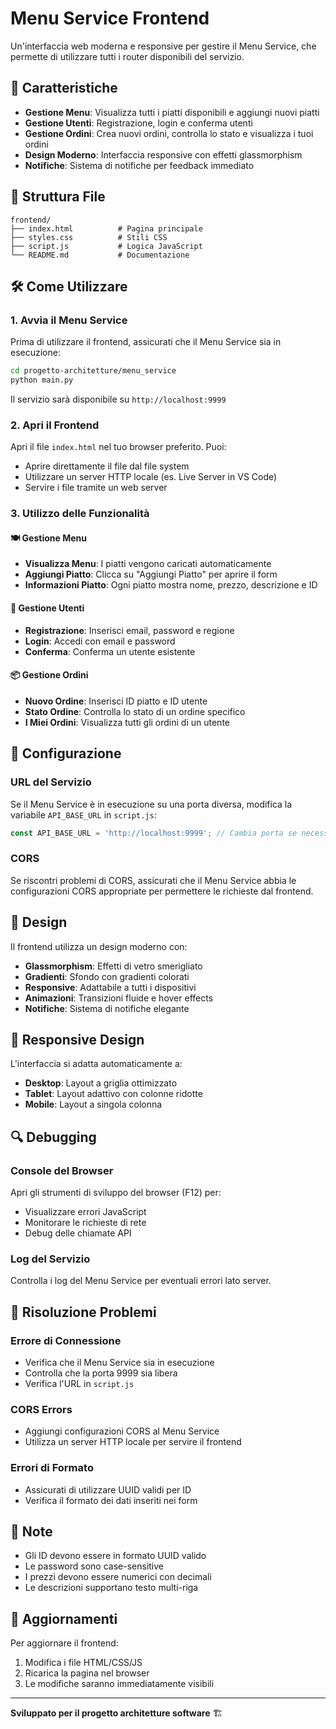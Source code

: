 # Menu Service Frontend

Un'interfaccia web moderna e responsive per gestire il Menu Service, che permette di utilizzare tutti i router disponibili del servizio.

## 🚀 Caratteristiche

- **Gestione Menu**: Visualizza tutti i piatti disponibili e aggiungi nuovi piatti
- **Gestione Utenti**: Registrazione, login e conferma utenti
- **Gestione Ordini**: Crea nuovi ordini, controlla lo stato e visualizza i tuoi ordini
- **Design Moderno**: Interfaccia responsive con effetti glassmorphism
- **Notifiche**: Sistema di notifiche per feedback immediato

## 📁 Struttura File

```
frontend/
├── index.html          # Pagina principale
├── styles.css          # Stili CSS
├── script.js           # Logica JavaScript
└── README.md           # Documentazione
```

## 🛠️ Come Utilizzare

### 1. Avvia il Menu Service

Prima di utilizzare il frontend, assicurati che il Menu Service sia in esecuzione:

```bash
cd progetto-architetture/menu_service
python main.py
```

Il servizio sarà disponibile su `http://localhost:9999`

### 2. Apri il Frontend

Apri il file `index.html` nel tuo browser preferito. Puoi:

- Aprire direttamente il file dal file system
- Utilizzare un server HTTP locale (es. Live Server in VS Code)
- Servire i file tramite un web server

### 3. Utilizzo delle Funzionalità

#### 🍽️ Gestione Menu
- **Visualizza Menu**: I piatti vengono caricati automaticamente
- **Aggiungi Piatto**: Clicca su "Aggiungi Piatto" per aprire il form
- **Informazioni Piatto**: Ogni piatto mostra nome, prezzo, descrizione e ID

#### 👥 Gestione Utenti
- **Registrazione**: Inserisci email, password e regione
- **Login**: Accedi con email e password
- **Conferma**: Conferma un utente esistente

#### 📦 Gestione Ordini
- **Nuovo Ordine**: Inserisci ID piatto e ID utente
- **Stato Ordine**: Controlla lo stato di un ordine specifico
- **I Miei Ordini**: Visualizza tutti gli ordini di un utente

## 🔧 Configurazione

### URL del Servizio

Se il Menu Service è in esecuzione su una porta diversa, modifica la variabile `API_BASE_URL` in `script.js`:

```javascript
const API_BASE_URL = 'http://localhost:9999'; // Cambia porta se necessario
```

### CORS

Se riscontri problemi di CORS, assicurati che il Menu Service abbia le configurazioni CORS appropriate per permettere le richieste dal frontend.

## 🎨 Design

Il frontend utilizza un design moderno con:

- **Glassmorphism**: Effetti di vetro smerigliato
- **Gradienti**: Sfondo con gradienti colorati
- **Responsive**: Adattabile a tutti i dispositivi
- **Animazioni**: Transizioni fluide e hover effects
- **Notifiche**: Sistema di notifiche elegante

## 📱 Responsive Design

L'interfaccia si adatta automaticamente a:

- **Desktop**: Layout a griglia ottimizzato
- **Tablet**: Layout adattivo con colonne ridotte
- **Mobile**: Layout a singola colonna

## 🔍 Debugging

### Console del Browser

Apri gli strumenti di sviluppo del browser (F12) per:

- Visualizzare errori JavaScript
- Monitorare le richieste di rete
- Debug delle chiamate API

### Log del Servizio

Controlla i log del Menu Service per eventuali errori lato server.

## 🚨 Risoluzione Problemi

### Errore di Connessione
- Verifica che il Menu Service sia in esecuzione
- Controlla che la porta 9999 sia libera
- Verifica l'URL in `script.js`

### CORS Errors
- Aggiungi configurazioni CORS al Menu Service
- Utilizza un server HTTP locale per servire il frontend

### Errori di Formato
- Assicurati di utilizzare UUID validi per ID
- Verifica il formato dei dati inseriti nei form

## 📝 Note

- Gli ID devono essere in formato UUID valido
- Le password sono case-sensitive
- I prezzi devono essere numerici con decimali
- Le descrizioni supportano testo multi-riga

## 🔄 Aggiornamenti

Per aggiornare il frontend:

1. Modifica i file HTML/CSS/JS
2. Ricarica la pagina nel browser
3. Le modifiche saranno immediatamente visibili

---

**Sviluppato per il progetto architetture software** 🏗️
